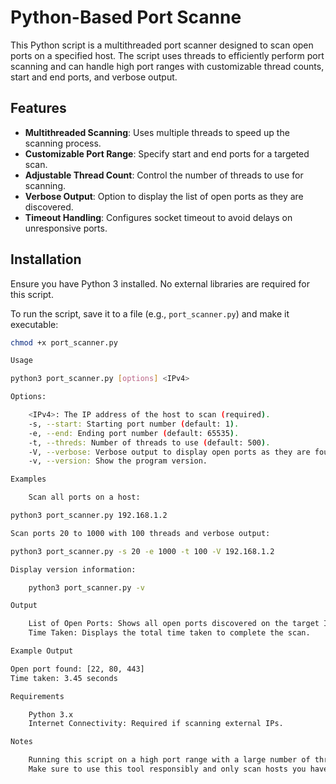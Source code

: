 # Python-Based Port Scanne

This Python script is a multithreaded port scanner designed to scan open ports on a specified host. The script uses threads to efficiently perform port scanning and can handle high port ranges with customizable thread counts, start and end ports, and verbose output.

## Features

- **Multithreaded Scanning**: Uses multiple threads to speed up the scanning process.
- **Customizable Port Range**: Specify start and end ports for a targeted scan.
- **Adjustable Thread Count**: Control the number of threads to use for scanning.
- **Verbose Output**: Option to display the list of open ports as they are discovered.
- **Timeout Handling**: Configures socket timeout to avoid delays on unresponsive ports.

## Installation

Ensure you have Python 3 installed. No external libraries are required for this script.

To run the script, save it to a file (e.g., `port_scanner.py`) and make it executable:

```bash
chmod +x port_scanner.py

Usage

python3 port_scanner.py [options] <IPv4>

Options:

    <IPv4>: The IP address of the host to scan (required).
    -s, --start: Starting port number (default: 1).
    -e, --end: Ending port number (default: 65535).
    -t, --threds: Number of threads to use (default: 500).
    -V, --verbose: Verbose output to display open ports as they are found.
    -v, --version: Show the program version.

Examples

    Scan all ports on a host:

python3 port_scanner.py 192.168.1.2

Scan ports 20 to 1000 with 100 threads and verbose output:

python3 port_scanner.py -s 20 -e 1000 -t 100 -V 192.168.1.2

Display version information:

    python3 port_scanner.py -v

Output

    List of Open Ports: Shows all open ports discovered on the target IP.
    Time Taken: Displays the total time taken to complete the scan.

Example Output

Open port found: [22, 80, 443]
Time taken: 3.45 seconds

Requirements

    Python 3.x
    Internet Connectivity: Required if scanning external IPs.

Notes

    Running this script on a high port range with a large number of threads can significantly speed up the scanning process but may increase network load.
    Make sure to use this tool responsibly and only scan hosts you have permission to test.
